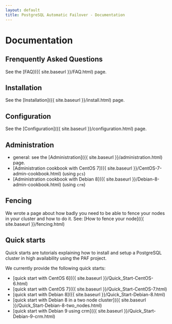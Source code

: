 ```yaml
---
layout: default
title: PostgreSQL Automatic Failover - Documentation
---
```


# Documentation

## Frenquently Asked Questions

See the [FAQ]({{ site.baseurl }}/FAQ.html) page.

## Installation

See the [Installation]({{ site.baseurl }}/install.html) page.

## Configuration

See the [Configuration]({{ site.baseurl }}/configuration.html) page.

## Administration

* general: see the [Administration]({{ site.baseurl }}/administration.html)
  page.
* [Administration cookbook with CentOS 7]({{ site.baseurl }}/CentOS-7-admin-cookbook.html) (using `pcs`)
* [Administration cookbook with Debian 8]({{ site.baseurl }}/Debian-8-admin-cookbook.html) (using `crm`)

## Fencing

We wrote a page about how badly you need to be able to fence your nodes in your
cluster and how to do it. See:
[How to fence your node]({{ site.baseurl }}/fencing.html)

## Quick starts

Quick starts are tutorials explaining how to install and setup a PostgreSQL
cluster in high availability using the PAF project.

We currently provide the following quick starts:

  * [quick start with CentOS 6]({{ site.baseurl }}/Quick_Start-CentOS-6.html)
  * [quick start with CentOS 7]({{ site.baseurl }}/Quick_Start-CentOS-7.html)
  * [quick start with Debian 8]({{ site.baseurl }}/Quick_Start-Debian-8.html)
  * [quick start with Debian 8 in a two node cluster]({{ site.baseurl }}/Quick_Start-Debian-8-two_nodes.html)
  * [quick start with Debian 9 using crm]({{ site.baseurl }}/Quick_Start-Debian-9-crm.html)

